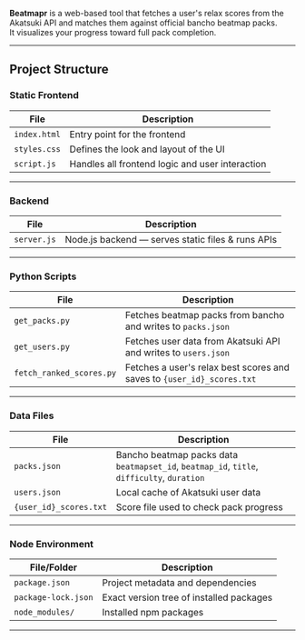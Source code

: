 **Beatmapr** is a web-based tool that fetches a user's relax scores from the Akatsuki API and matches them against official bancho beatmap packs.  
It visualizes your progress toward full pack completion.

---

## Project Structure

### Static Frontend
| File         | Description                                           |
|--------------|-------------------------------------------------------|
| `index.html` | Entry point for the frontend                         |
| `styles.css` | Defines the look and layout of the UI                |
| `script.js`  | Handles all frontend logic and user interaction      |

---

### Backend
| File         | Description                                           |
|--------------|-------------------------------------------------------|
| `server.js`  | Node.js backend — serves static files & runs APIs    |

---

### Python Scripts
| File                    | Description                                                                 |
|-------------------------|-----------------------------------------------------------------------------|
| `get_packs.py`          | Fetches beatmap packs from bancho and writes to `packs.json`               |
| `get_users.py`          | Fetches user data from Akatsuki API and writes to `users.json`             |
| `fetch_ranked_scores.py`| Fetches a user's relax best scores and saves to `{user_id}_scores.txt`     |

---

### Data Files
| File                  | Description                                                                                  |
|-----------------------|--------------------------------------------------------------------------------------------- |
| `packs.json`          | Bancho beatmap packs data `beatmapset_id`, `beatmap_id`, `title`, `difficulty`, `duration`   |
| `users.json`          | Local cache of Akatsuki user data                                                            |
| `{user_id}_scores.txt`| Score file used to check pack progress                                                       |

---

### Node Environment
| File/Folder         | Description                                |
|---------------------|--------------------------------------------|
| `package.json`      | Project metadata and dependencies           |
| `package-lock.json` | Exact version tree of installed packages   |
| `node_modules/`     | Installed npm packages                     |

---

